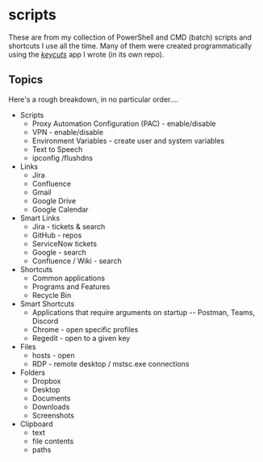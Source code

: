 # scripts
These are from my collection of PowerShell and CMD (batch) scripts and shortcuts I use all the time. Many of them were created programmatically using the [*keycuts*](https://github.com/andrewralon/keycuts) app I wrote (in its own repo).

## Topics
Here's a rough breakdown, in no particular order....
* Scripts
  * Proxy Automation Configuration (PAC) - enable/disable
  * VPN - enable/disable
  * Environment Variables - create user and system variables
  * Text to Speech
  * ipconfig /flushdns
* Links
  * Jira
  * Confluence
  * Gmail
  * Google Drive
  * Google Calendar
* Smart Links
  * Jira - tickets & search
  * GitHub - repos
  * ServiceNow tickets
  * Google - search
  * Confluence / Wiki - search
* Shortcuts
  * Common applications
  * Programs and Features
  * Recycle Bin
* Smart Shortcuts
  * Applications that require arguments on startup -- Postman, Teams, Discord 
  * Chrome - open specific profiles
  * Regedit - open to a given key
* Files
  * hosts - open
  * RDP - remote desktop / mstsc.exe connections
* Folders
  * Dropbox
  * Desktop
  * Documents
  * Downloads
  * Screenshots 
* Clipboard
  * text
  * file contents
  * paths
